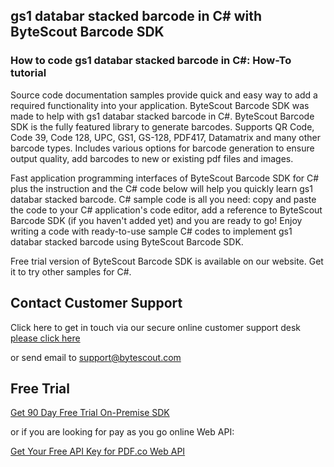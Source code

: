 ## gs1 databar stacked barcode in C# with ByteScout Barcode SDK

### How to code gs1 databar stacked barcode in C#: How-To tutorial

Source code documentation samples provide quick and easy way to add a required functionality into your application. ByteScout Barcode SDK was made to help with gs1 databar stacked barcode in C#. ByteScout Barcode SDK is the fully featured library to generate barcodes. Supports QR Code, Code 39, Code 128, UPC, GS1, GS-128, PDF417, Datamatrix and many other barcode types. Includes various options for barcode generation to ensure output quality, add barcodes to new or existing pdf files and images.

Fast application programming interfaces of ByteScout Barcode SDK for C# plus the instruction and the C# code below will help you quickly learn gs1 databar stacked barcode. C# sample code is all you need: copy and paste the code to your C# application's code editor, add a reference to ByteScout Barcode SDK (if you haven't added yet) and you are ready to go! Enjoy writing a code with ready-to-use sample C# codes to implement gs1 databar stacked barcode using ByteScout Barcode SDK.

Free trial version of ByteScout Barcode SDK is available on our website. Get it to try other samples for C#.

## Contact Customer Support

Click here to get in touch via our secure online customer support desk [please click here](https://bytescout.zendesk.com/hc/en-us/requests/new?subject=ByteScout%20Barcode%20SDK%20Question)

or send email to [support@bytescout.com](mailto:support@bytescout.com?subject=ByteScout%20Barcode%20SDK%20Question) 

## Free Trial

[Get 90 Day Free Trial On-Premise SDK](https://bytescout.com/download/web-installer?utm_source=github-readme)

or if you are looking for pay as you go online Web API:

[Get Your Free API Key for PDF.co Web API](https://pdf.co/documentation/api?utm_source=github-readme)